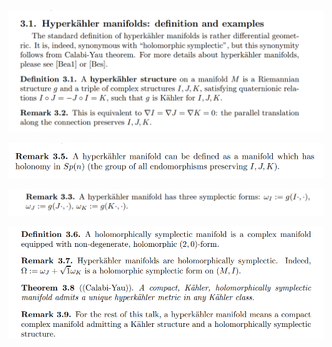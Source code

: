 ![](../attachments/Pasted%20image%2020210627224711.png)

![](../attachments/Pasted%20image%2020210627224733.png)

![](../attachments/Pasted%20image%2020210627224754.png)

![](../attachments/Pasted%20image%2020210627224818.png)